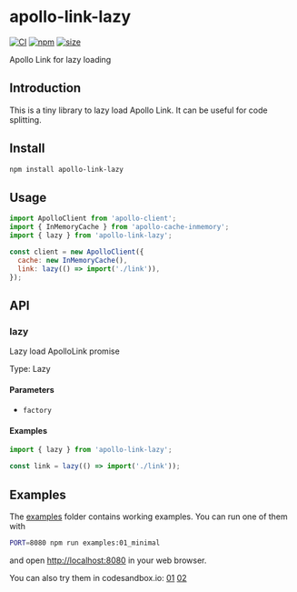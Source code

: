# apollo-link-lazy

[![CI](https://img.shields.io/github/workflow/status/dai-shi/apollo-link-lazy/CI)](https://github.com/dai-shi/apollo-link-lazy/actions?query=workflow%3ACI)
[![npm](https://img.shields.io/npm/v/apollo-link-lazy)](https://www.npmjs.com/package/apollo-link-lazy)
[![size](https://img.shields.io/bundlephobia/minzip/apollo-link-lazy)](https://bundlephobia.com/result?p=apollo-link-lazy)

Apollo Link for lazy loading

## Introduction

This is a tiny library to lazy load Apollo Link.
It can be useful for code splitting.

## Install

```bash
npm install apollo-link-lazy
```

## Usage

```javascript
import ApolloClient from 'apollo-client';
import { InMemoryCache } from 'apollo-cache-inmemory';
import { lazy } from 'apollo-link-lazy';

const client = new ApolloClient({
  cache: new InMemoryCache(),
  link: lazy(() => import('./link')),
});
```

## API

<!-- Generated by documentation.js. Update this documentation by updating the source code. -->

### lazy

Lazy load ApolloLink promise

Type: Lazy

#### Parameters

-   `factory`  

#### Examples

```javascript
import { lazy } from 'apollo-link-lazy';

const link = lazy(() => import('./link'));
```

## Examples

The [examples](examples) folder contains working examples.
You can run one of them with

```bash
PORT=8080 npm run examples:01_minimal
```

and open <http://localhost:8080> in your web browser.

You can also try them in codesandbox.io:
[01](https://codesandbox.io/s/github/dai-shi/apollo-link-lazy/tree/master/examples/01_minimal)
[02](https://codesandbox.io/s/github/dai-shi/apollo-link-lazy/tree/master/examples/02_typescript)
